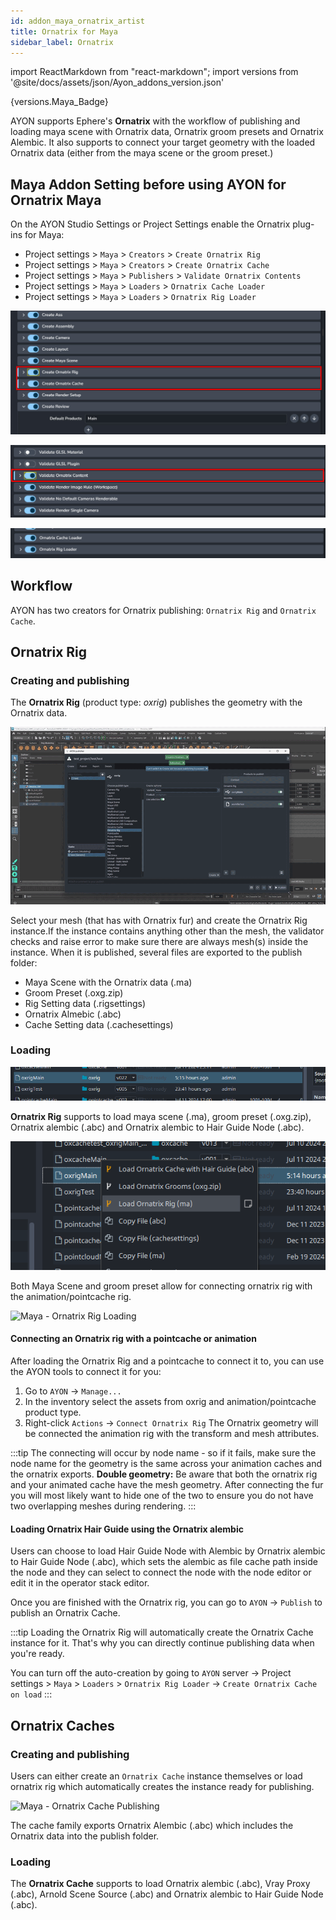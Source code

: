 ```yaml
---
id: addon_maya_ornatrix_artist
title: Ornatrix for Maya
sidebar_label: Ornatrix
---
```


import ReactMarkdown from "react-markdown";
import versions from '@site/docs/assets/json/Ayon_addons_version.json'

<ReactMarkdown>
{versions.Maya_Badge}
</ReactMarkdown>

AYON supports Ephere's **Ornatrix** with the workflow of publishing and loading maya scene with Ornatrix data, Ornatrix groom presets and Ornatrix Alembic. It also supports to connect your target geometry with the loaded Ornatrix data (either from the maya scene or the groom preset.)

## Maya Addon Setting before using AYON for Ornatrix Maya
On the AYON Studio Settings or Project Settings enable the Ornatrix plug-ins for Maya:

- Project settings > `Maya` > `Creators` > `Create Ornatrix Rig`
- Project settings > `Maya` > `Creators` > `Create Ornatrix Cache`
- Project settings > `Maya` > `Publishers` > `Validate Ornatrix Contents`
- Project settings > `Maya` > `Loaders` > `Ornatrix Cache Loader`
- Project settings > `Maya` > `Loaders` > `Ornatrix Rig Loader`


![Maya - Ornatrix Creators Setting](assets/maya/artist/ox_creators_maya_addon_setting.jpg)

![Maya - Ornatrix Validator Setting](assets/maya/artist/ox_validator_maya_addon_setting.jpg)

![Maya - Ornatrix Loader Setting](assets/maya/artist/ox_loaders_maya_addon_setting.png)

## Workflow
AYON has two creators for Ornatrix publishing: ```Ornatrix Rig``` and ```Ornatrix Cache```.

## Ornatrix Rig

### Creating and publishing

The **Ornatrix Rig** (product type: *oxrig*) publishes the geometry with the Ornatrix data.

![Maya - Ornatrix Rig Publishing](assets/maya/artist/ornatrix_rig_publishing.gif)

Select your mesh (that has with Ornatrix fur) and create the Ornatrix Rig instance.If the instance contains anything other than the mesh, the validator checks and raise error to make sure there are always mesh(s) inside the instance. When it is published, several files are exported to the publish folder:

- Maya Scene with the Ornatrix data (.ma)
- Groom Preset (.oxg.zip)
- Rig Setting data (.rigsettings)
- Ornatrix Almebic (.abc)
- Cache Setting data (.cachesettings)

### Loading

![Maya - Ornatrix Loader Product Type](assets/maya/artist/ox_loader_product_type.png)

**Ornatrix Rig** supports to load maya scene (.ma), groom preset (.oxg.zip), Ornatrix alembic (.abc) and Ornatrix alembic to Hair Guide Node (.abc).

![Maya - Ornatrix Loaders](assets/maya/artist/ox_rig_loader.png)

Both Maya Scene and groom preset allow for connecting ornatrix rig with the animation/pointcache rig.

![Maya - Ornatrix Rig Loading](assets/maya/artist/ornatrix_rig_loading.gif)

#### Connecting an Ornatrix rig with a pointcache or animation
After loading the Ornatrix Rig and a pointcache to connect it to, you can use the AYON tools to connect it for you:

1. Go to `AYON` -> `Manage...`
2. In the inventory select the assets from oxrig and animation/pointcache product type.
3. Right-click `Actions` -> `Connect Ornatrix Rig`
The Ornatrix geometry will be connected the animation rig with the transform and mesh attributes.

:::tip
The connecting will occur by node name - so if it fails, make sure the node name for the geometry is the same across your animation caches and the ornatrix exports.
**Double geometry:** Be aware that both the ornatrix rig and your animated cache have the mesh geometry. After connecting the fur you will most likely want to hide one of the two to ensure you do not have two overlapping meshes during rendering.
:::

#### Loading Ornatrix Hair Guide using the Ornatrix alembic

Users can choose to load Hair Guide Node with Alembic by Ornatrix alembic to Hair Guide Node (.abc), which sets the alembic as file cache path inside the node and they can select to connect the node with the node editor or edit it in the operator stack editor.

Once you are finished with the Ornatrix rig, you can go to `AYON` -> `Publish` to publish an Ornatrix Cache.

:::tip
Loading the Ornatrix Rig will automatically create the Ornatrix Cache instance for it. That's why you can directly continue publishing data when you're ready.

You can turn off the auto-creation by going to `AYON` server -> Project settings > `Maya` > `Loaders` > `Ornatrix Rig Loader` -> `Create Ornatrix Cache on load`
:::


## Ornatrix Caches

### Creating and publishing

Users can either create an ```Ornatrix Cache``` instance themselves or load ornatrix rig which automatically creates the instance ready for publishing.

![Maya - Ornatrix Cache Publishing](assets/maya/artist/ornatrix_cache_publishing.gif)

The cache family exports Ornatrix Alembic (.abc) which includes the Ornatrix data into the publish folder.

### Loading

The **Ornatrix Cache** supports to load Ornatrix alembic (.abc), Vray Proxy (.abc), Arnold Scene Source (.abc) and Ornatrix alembic to Hair Guide Node (.abc).
